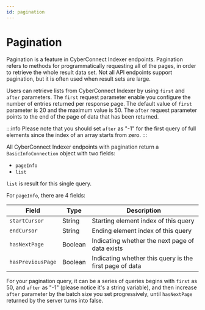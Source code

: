 ```yaml
---
id: pagination
---
```


# Pagination

Pagination is a feature in CyberConnect Indexer endpoints. Pagination refers to methods for programmatically requesting all of the pages, in order to retrieve the whole result data set. Not all API endpoints support pagination, but it is often used when result sets are large. 

Users can retrieve lists from CyberConnect Indexer by using `first` and `after` parameters. The `first` request parameter enable you configure the number of entries returned per response page. The default value of `first` parameter is 20 and the maximum value is 50. The `after` request parameter points to the end of the page of data that has been returned. 

:::info
Please note that you should set `after` as "-1" for the first query of full elements since the index of an array starts from zero.
:::


All CyberConnect Indexer endpoints with pagination return a `BasicInfoConnection` object with two fields:

* `pageInfo`
* `list`

`list` is result for this single query. 

For `pageInfo`, there are 4 fields:

| Field             | Type    | Description                                             |
|-------------------|---------|---------------------------------------------------------|
| `startCursor`     | String  | Starting element index of this query                    |
| `endCursor`       | String  | Ending element index of this query                      |
| `hasNextPage`     | Boolean | Indicating whether the next page of data exists         |
| `hasPreviousPage` | Boolean | Indicating whether this query is the first page of data |

For your pagination query, it can be a series of queries begins with `first` as 50, and `after` as "-1" (please notice it's a string variable), and then increase `after` parameter by the batch size you set progressively, until `hasNextPage` returned by the server turns into false.
